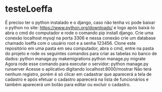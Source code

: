 # testeLoeffa
É preciso ter o python instalado e o django, caso não tenha vc pode baixar o python no site: https://www.python.org/downloads/ e
logo após baixá-lo abra o cmd do computador e rode o comando pip install django.
Crie uma conexão localhost mysql na porta 3306 e nessa conexão crie um database chamado loeffa com o usuário root e a senha 123456.
Clone este repositório em uma pasta em seu computador, abra o cmd, entre na pasta do projeto e rode os seguintes comandos para criar as tabelas no banco de dados:
python manage.py makemigrations 
python manage.py migrate
Agora rode esse comando para executar o servidor:
python manage.py runserver
Acesse o aplicativo digitando localhost:8000/mostrar
Não terá nenhum registro, porém é só clicar em cadastrar que aparecerá a tela de cadastro e após efetuar o cadastro aparecerá na lista de funcionários e também aparecerá um botão para editar ou excluir o cadastro.
